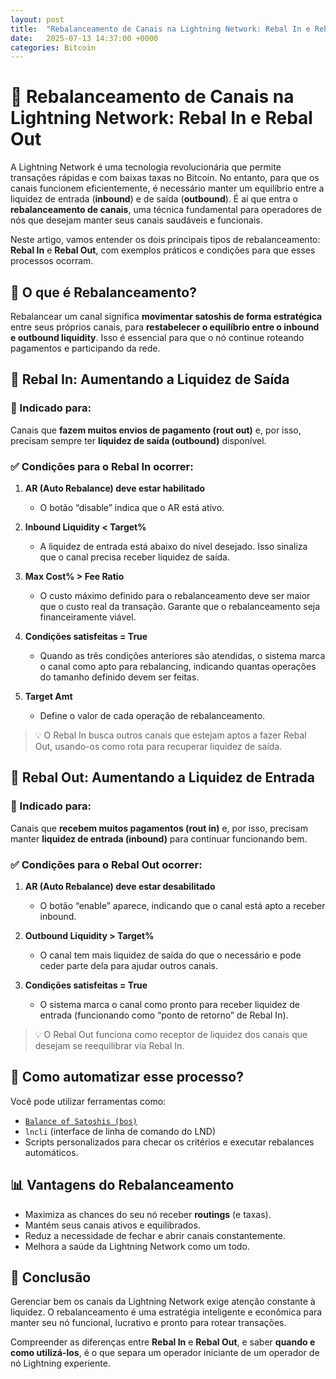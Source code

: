 ```yaml
---
layout: post
title:  "Rebalanceamento de Canais na Lightning Network: Rebal In e Rebal Out"
date:   2025-07-13 14:37:00 +0000
categories: Bitcoin
---
```


# 🔄 Rebalanceamento de Canais na Lightning Network: Rebal In e Rebal Out

A Lightning Network é uma tecnologia revolucionária que permite transações rápidas e com baixas taxas no Bitcoin. No entanto, para que os canais funcionem eficientemente, é necessário manter um equilíbrio entre a liquidez de entrada (**inbound**) e de saída (**outbound**). É aí que entra o **rebalanceamento de canais**, uma técnica fundamental para operadores de nós que desejam manter seus canais saudáveis e funcionais.

Neste artigo, vamos entender os dois principais tipos de rebalanceamento: **Rebal In** e **Rebal Out**, com exemplos práticos e condições para que esses processos ocorram.


## 📘 O que é Rebalanceamento?

Rebalancear um canal significa **movimentar satoshis de forma estratégica** entre seus próprios canais, para **restabelecer o equilíbrio entre o inbound e outbound liquidity**. Isso é essencial para que o nó continue roteando pagamentos e participando da rede.


## 🔁 Rebal In: Aumentando a Liquidez de Saída

### 🧠 Indicado para:

Canais que **fazem muitos envios de pagamento (rout out)** e, por isso, precisam sempre ter **liquidez de saída (outbound)** disponível.

### ✅ Condições para o Rebal In ocorrer:

1. **AR (Auto Rebalance) deve estar habilitado**

   * O botão “disable” indica que o AR está ativo.

2. **Inbound Liquidity < Target%**

   * A liquidez de entrada está abaixo do nível desejado. Isso sinaliza que o canal precisa receber liquidez de saída.

3. **Max Cost% > Fee Ratio**

   * O custo máximo definido para o rebalanceamento deve ser maior que o custo real da transação. Garante que o rebalanceamento seja financeiramente viável.

4. **Condições satisfeitas = True**

   * Quando as três condições anteriores são atendidas, o sistema marca o canal como apto para rebalancing, indicando quantas operações do tamanho definido devem ser feitas.

5. **Target Amt**

   * Define o valor de cada operação de rebalanceamento.

> 💡 O Rebal In busca outros canais que estejam aptos a fazer Rebal Out, usando-os como rota para recuperar liquidez de saída.


## 🔁 Rebal Out: Aumentando a Liquidez de Entrada

### 🧠 Indicado para:

Canais que **recebem muitos pagamentos (rout in)** e, por isso, precisam manter **liquidez de entrada (inbound)** para continuar funcionando bem.

### ✅ Condições para o Rebal Out ocorrer:

1. **AR (Auto Rebalance) deve estar desabilitado**

   * O botão “enable” aparece, indicando que o canal está apto a receber inbound.

2. **Outbound Liquidity > Target%**

   * O canal tem mais liquidez de saída do que o necessário e pode ceder parte dela para ajudar outros canais.

3. **Condições satisfeitas = True**

   * O sistema marca o canal como pronto para receber liquidez de entrada (funcionando como “ponto de retorno” de Rebal In).

> 💡 O Rebal Out funciona como receptor de liquidez dos canais que desejam se reequilibrar via Rebal In.


## 🔧 Como automatizar esse processo?

Você pode utilizar ferramentas como:

* [`Balance of Satoshis (bos)`](https://github.com/alexbosworth/balanceofsatoshis)
* `lncli` (interface de linha de comando do LND)
* Scripts personalizados para checar os critérios e executar rebalances automáticos.


## 📊 Vantagens do Rebalanceamento

* Maximiza as chances do seu nó receber **routings** (e taxas).
* Mantém seus canais ativos e equilibrados.
* Reduz a necessidade de fechar e abrir canais constantemente.
* Melhora a saúde da Lightning Network como um todo.


## 🧭 Conclusão

Gerenciar bem os canais da Lightning Network exige atenção constante à liquidez. O rebalanceamento é uma estratégia inteligente e econômica para manter seu nó funcional, lucrativo e pronto para rotear transações.

Compreender as diferenças entre **Rebal In** e **Rebal Out**, e saber **quando e como utilizá-los**, é o que separa um operador iniciante de um operador de nó Lightning experiente.

